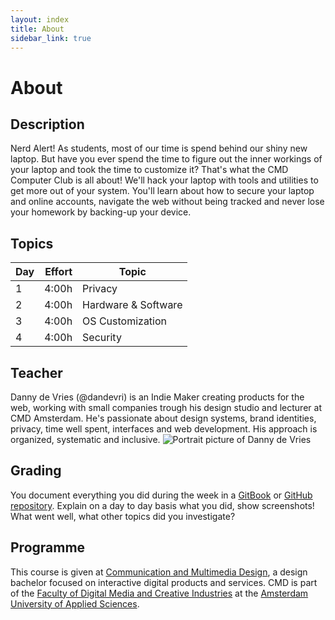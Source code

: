 ```yaml
---
layout: index
title: About
sidebar_link: true
---
```


# About

## Description
Nerd Alert! As students, most of our time is spend behind our shiny new laptop. But have you ever spend the time to figure out the inner workings of your laptop and took the time to customize it? That's what the CMD Computer Club is all about! We'll hack your laptop with tools and utilities to get more out of your system. You'll learn about how to secure your laptop and online accounts, navigate the web without being tracked and never lose your homework by backing-up your device.

## Topics

| Day | Effort | Topic                   |
| ---- | -----: | ---------------------- |
| 1    |  4:00h | Privacy                |
| 2    |  4:00h | Hardware & Software    |
| 3    |  4:00h | OS Customization       |
| 4    |  4:00h | Security               |

## Teacher
Danny de Vries (@dandevri) is an Indie Maker creating products for the web, working with small companies trough his design studio and lecturer at CMD Amsterdam. He's passionate about design systems, brand identities, privacy, time well spent, interfaces and web development. His approach is organized, systematic and inclusive.
![Portrait picture of Danny de Vries](https://www.dandevri.es/static/img/photos/portrait.jpg)

## Grading
You document everything you did during the week in a [GitBook][gitbook] or [GitHub repository][repo]. Explain on a day to day basis what you did, show screenshots! What went well, what other topics did you investigate?

## Programme

This course is given at [Communication and Multimedia Design][bachelor], a
design bachelor focused on interactive digital products and services.  CMD is
part of the [Faculty of Digital Media and Creative Industries][faculty] at the
[Amsterdam University of Applied Sciences][university].

[bachelor]: https://www.cmd-amsterdam.nl/english/
[faculty]: https://www.amsterdamuas.com/faculty/fdmci/faculty-of-digital-media-and-creative-industries.html
[university]: https://www.amsterdamuas.com
[gitbook]: https://docs.gitbook.com/
[repo]: https://help.github.com/en/articles/create-a-repo
